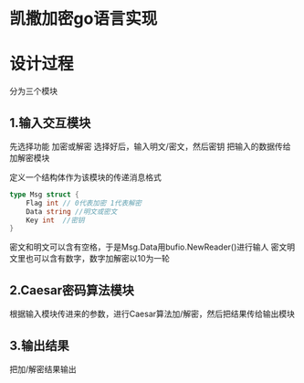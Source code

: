 
# 凯撒加密go语言实现

# 设计过程

分为三个模块

## 1.输入交互模块
先选择功能 加密或解密
选择好后，输入明文/密文，然后密钥
把输入的数据传给加解密模块

定义一个结构体作为该模块的传递消息格式
```go
type Msg struct {
    Flag int // 0代表加密 1代表解密
    Data string //明文或密文
    Key int  //密钥
}
```
密文和明文可以含有空格，于是Msg.Data用bufio.NewReader()进行输人
密文明文里也可以含有数字，数字加解密以10为一轮

## 2.Caesar密码算法模块
根据输入模块传进来的参数，进行Caesar算法加/解密，然后把结果传给输出模块

## 3.输出结果
把加/解密结果输出